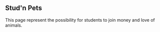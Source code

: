 ## Stud'n Pets
This page represent the possibility for students to join money and love of animals. 
